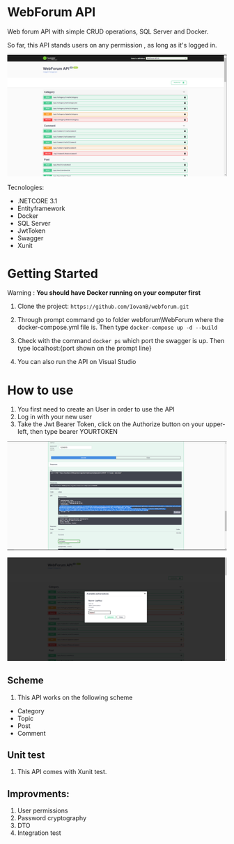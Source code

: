 # WebForum API 
Web forum API with simple CRUD operations, SQL Server and Docker.

So far, this API stands users on any permission , as long as it's logged in.

![alt text](https://github.com/IovanB/webforum/blob/master/imgswagger.png)

Tecnologies:

- .NETCORE 3.1
- Entityframework
- Docker
- SQL Server
- JwtToken
- Swagger
- Xunit


# Getting Started
Warning : <b>You should have Docker running on your computer first</b>

1. Clone the project: 
        `https://github.com/IovanB/webforum.git`
2. Through prompt command go to folder webforum\WebForum where the docker-compose.yml file is. Then type `docker-compose up -d --build`

3. Check with the command `docker ps` which port the swagger is up.  Then type localhost:{port shown on the prompt line}

4. You can also run the API on Visual Studio

# How to use

1. You first need to create an User in order to use the API
2. Log in with your new user
3. Take the Jwt Bearer Token, click on the Authorize button on your upper-left, then type bearer YOURTOKEN 

![alt text](https://github.com/IovanB/webforum/blob/master/token.png)

![alt text](https://github.com/IovanB/webforum/blob/master/autho.png)

## Scheme
1. This API works on the following scheme
  - Category
  - Topic
  - Post
  - Comment

## Unit test
1. This API comes with Xunit test.


## Improvments: 
1. User permissions
2. Password cryptography
3. DTO
4. Integration test

